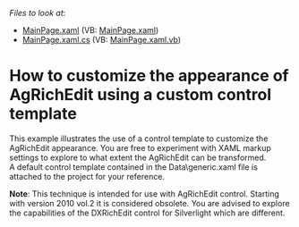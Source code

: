 <!-- default file list -->
*Files to look at*:

* [MainPage.xaml](./CS/SilverlightApplication8/MainPage.xaml) (VB: [MainPage.xaml](./VB/SilverlightApplication8/MainPage.xaml))
* [MainPage.xaml.cs](./CS/SilverlightApplication8/MainPage.xaml.cs) (VB: [MainPage.xaml.vb](./VB/SilverlightApplication8/MainPage.xaml.vb))
<!-- default file list end -->
# How to customize the appearance of AgRichEdit using a custom control template


<p>This example illustrates the use of a control template to customize the AgRichEdit appearance. You are free to experiment with XAML markup settings to explore to what extent the AgRichEdit can be transformed.<br />
A default control template contained in the Data\generic.xaml file is attached to the project for your reference.</p><p><strong>Note</strong>: This technique is intended for use with AgRichEdit control. Starting with version 2010 vol.2 it is considered obsolete. You are advised to explore the capabilities of the DXRichEdit control for Silverlight  which are different. </p>

<br/>



